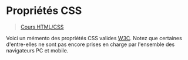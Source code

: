 # Propriétés CSS

> [Cours HTML/CSS](https://www.youtube.com/playlist?list=PLrSOXFDHBtfE5tpw0bjMevWxMWXotiSdO)

Voici un mémento des propriétés CSS valides [W3C](https://www.w3.org/TR/css-2020/#properties). Notez que certaines d'entre-elles ne sont pas encore prises en charge par l'ensemble des navigateurs PC et mobile.

## 
